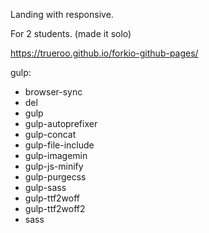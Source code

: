 Landing with responsive.

For 2 students. (made it solo)

https://trueroo.github.io/forkio-github-pages/

gulp:
 - browser-sync
 - del
 - gulp
 - gulp-autoprefixer
 - gulp-concat
 - gulp-file-include
 - gulp-imagemin
 - gulp-js-minify
 - gulp-purgecss
 - gulp-sass
 - gulp-ttf2woff
 - gulp-ttf2woff2
 - sass
